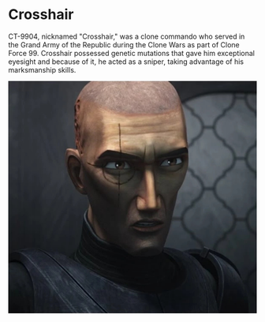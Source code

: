 # Crosshair

CT-9904, nicknamed "Crosshair," was a clone commando who served in the Grand Army of the Republic during the Clone Wars as part of Clone Force 99. Crosshair possessed genetic mutations that gave him exceptional eyesight and because of it, he acted as a sniper, taking advantage of his marksmanship skills.

![Crosshair](img/crosshair.jpg)